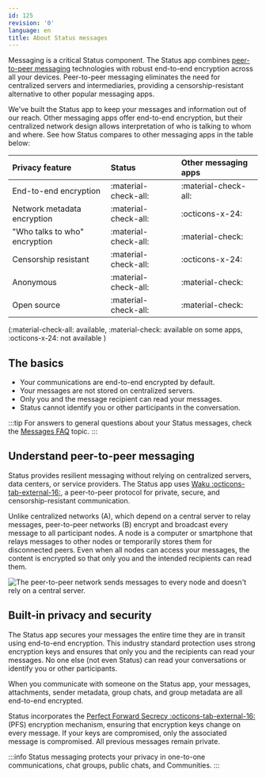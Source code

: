 ```yaml
---
id: 125
revision: '0'
language: en
title: About Status messages
---
```


Messaging is a critical Status component. The Status app combines [peer-to-peer messaging](./about-status-messages#peer-to-peer-messaging.md) technologies with robust end-to-end encryption across all your devices. Peer-to-peer messaging eliminates the need for centralized servers and intermediaries, providing a censorship-resistant alternative to other popular messaging apps.

We've built the Status app to keep your messages and information out of our reach. Other messaging apps offer end-to-end encryption, but their centralized network design allows interpretation of who is talking to whom and where. See how Status compares to other messaging apps in the table below:

| Privacy feature               | Status               | Other messaging apps |
| :---------------------------- | :------------------- | :------------------- |
| End-to-end encryption         | :material-check-all: | :material-check-all: |
| Network metadata encryption   | :material-check-all: | :octicons-x-24:      |
| "Who talks to who" encryption | :material-check-all: | :material-check:     |
| Censorship resistant          | :material-check-all: | :octicons-x-24:      |
| Anonymous                     | :material-check-all: | :material-check:     |
| Open source                   | :material-check-all: | :material-check:     |

(:material-check-all: available, :material-check: available on some apps, :octicons-x-24: not available )

## The basics

- Your communications are end-to-end encrypted by default.
- Your messages are not stored on centralized servers.
- Only you and the message recipient can read your messages.
- Status cannot identify you or other participants in the conversation.

:::tip
For answers to general questions about your Status messages, check the [Messages FAQ](./messages-faq.md) topic.
:::

## Understand peer-to-peer messaging

Status provides resilient messaging without relying on centralized servers, data centers, or service providers. The Status app uses [Waku :octicons-tab-external-16:](https://waku.org/), a peer-to-peer protocol for private, secure, and censorship-resistant communication.

Unlike centralized networks (A), which depend on a central server to relay messages, peer-to-peer networks (B) encrypt and broadcast every message to all participant nodes. A node is a computer or smartphone that relays messages to other nodes or temporarily stores them for disconnected peers. Even when all nodes can access your messages, the content is encrypted so that only you and the intended recipients can read them.

![The peer-to-peer network sends messages to every node and doesn't rely on a central server.](/assets/docs/messaging-and-web3-browser/about-status-messages/125-0-1-dark.png)

## Built-in privacy and security

The Status app secures your messages the entire time they are in transit using end-to-end encryption. This industry standard protection uses strong encryption keys and ensures that only you and the recipients can read your messages. No one else (not even Status) can read your conversations or identify you or other participants.

When you communicate with someone on the Status app, your messages, attachments, sender metadata, group chats, and group metadata are all end-to-end encrypted.

Status incorporates the [Perfect Forward Secrecy :octicons-tab-external-16:](https://en.wikipedia.org/wiki/Forward_secrecy) (PFS) encryption mechanism, ensuring that encryption keys change on every message. If your keys are compromised, only the associated message is compromised. All previous messages remain private.

:::info
Status messaging protects your privacy in one-to-one communications, chat groups, public chats, and Communities.
:::
